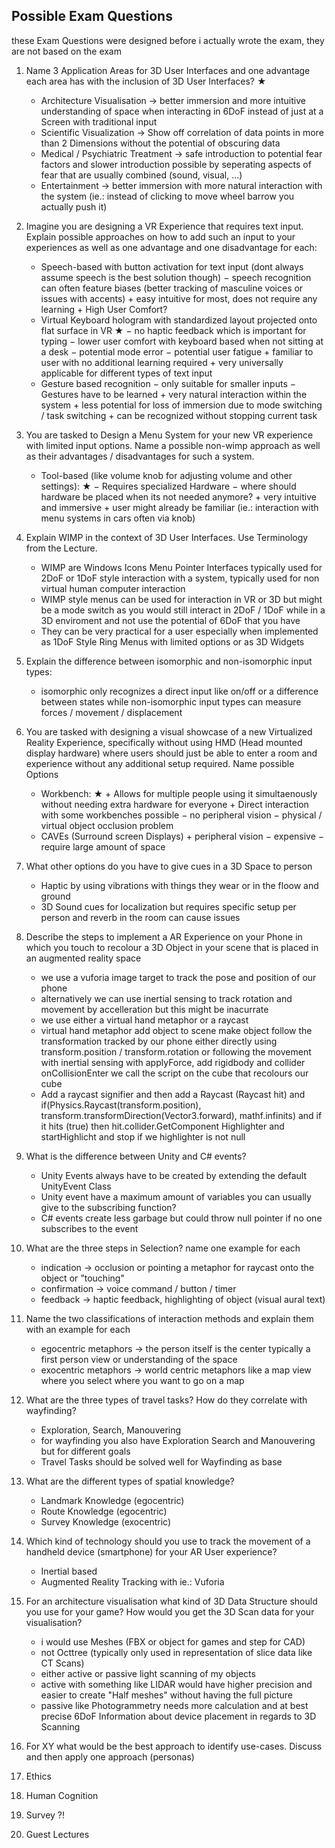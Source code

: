 ## Possible Exam Questions

these Exam Questions were designed before i actually wrote the exam, they are not based on the exam

1. Name 3 Application Areas for 3D User Interfaces and one advantage each area has with the inclusion of 3D User Interfaces? ★
	- Architecture Visualisation  → better immersion and more intuitive understanding of space when interacting in 6DoF instead of just at a Screen with traditional input
	-  Scientific Visualization → Show off correlation of data points in more than 2 Dimensions without the potential of obscuring data
	-  Medical / Psychiatric Treatment → safe introduction to potential fear factors and slower introduction possible by seperating aspects of fear that are usually combined (sound, visual, ...)
	- Entertainment → better immersion with more natural interaction with the system (ie.: instead of clicking to move wheel barrow you actually push it)

2. Imagine you are designing a VR Experience that requires text input. Explain possible approaches on how to add such an input to your experiences as well as one advantage and one disadvantage for each:
	-  Speech-based with button activation for text input (dont always assume speech is the best solution though)
		  $-$ speech recognition can often feature biases (better tracking of masculine voices or issues with accents)
		  $+$ easy intuitive for most, does not require any learning
		  $+$ High User Comfort?
	- Virtual Keyboard hologram with standardized layout projected onto flat surface in VR ★
		  $-$ no haptic feedback which is important for typing
		  $-$ lower user comfort with keyboard based when not sitting at a desk
		  $-$ potential mode error
		  $-$ potential user fatigue
		  $+$ familiar to user with no additional learning required
		  $+$ very universally applicable for different types of text input
	- Gesture based recognition
		  $-$ only suitable for smaller inputs
		  $-$ Gestures have to be learned
		  $+$ very natural interaction within the system
		  $+$ less potential for loss of immersion due to mode switching / task switching
		  $+$ can be recognized without stopping current task

3. You are tasked to Design a Menu System for your new VR experience with limited input options. Name a possible non-wimp approach as well as their advantages / disadvantages for such a system. 
	- Tool-based (like volume knob for adjusting volume and other settings): ★
		  $-$ Requires specialized Hardware
		  $-$ where should hardware be placed when its not needed anymore?
		  $+$ very intuitive and immersive
		  $+$ user might already be familiar (ie.: interaction with menu systems in cars often via knob)

4. Explain WIMP in the context of 3D User Interfaces. Use Terminology from the Lecture.
	- WIMP are Windows Icons Menu Pointer Interfaces typically used for 2DoF or 1DoF style interaction with a system, typically used for non virtual human computer interaction
	- WIMP style menus can be used for interaction in VR or 3D but might be a mode switch as you would still interact in 2DoF / 1DoF while in a 3D enviroment and not use the potential of 6DoF that you have
	- They can be very practical for a user especially when implemented as 1DoF Style Ring Menus with limited options or as 3D Widgets

5. Explain the difference between isomorphic and non-isomorphic input types:
	- isomorphic only recognizes a direct input like on/off or a difference between states while non-isomorphic input types can measure forces / movement / displacement

6. You are tasked with designing a visual showcase of a new Virtualized Reality Experience, specifically without using HMD (Head mounted display hardware) where users should just be able to enter a room and experience without any additional setup required. Name possible Options
	- Workbench: ★
		  $+$ Allows for multiple people using it simultaenously without needing extra hardware for everyone
		  $+$ Direct interaction with some workbenches possible
		  $-$ no peripheral vision
		  $-$ physical / virtual object occlusion problem
	- CAVEs (Surround screen Displays)
		  $+$ peripheral vision
		  $-$ expensive
		  $-$ require large amount of space

7. What other options do you have to give cues in a 3D Space to person
	- Haptic by using vibrations with things they wear or in the floow and ground
	- 3D Sound cues for localization but requires specific setup per person and reverb in the room can cause issues

8. Describe the steps to implement a AR Experience on your Phone in which you touch to recolour a 3D Object in your scene that is placed in an augmented reality space
	- we use a vuforia image target to track the pose and position of our phone
	- alternatively we can use inertial sensing to track rotation and movement by accelleration but this might be inacurrate
	- we use either a virtual hand metaphor or a raycast
	- virtual hand metaphor add object to scene make object follow the transformation tracked by our phone either directly using transform.position / transform.rotation or following the movement with inertial sensing with applyForce, add rigidbody and collider onCollisionEnter we call the script on the cube that recolours our cube
	- Add a raycast signifier and then add a Raycast (Raycast hit) and if(Physics.Raycast(transform.position), transform.transformDirection(Vector3.forward), mathf.infinits) and if it hits (true) then hit.collider.GetComponent Highlighter and startHighlicht and stop if we highlighter is not null

9. What is the difference between Unity and C# events?
	- Unity Events always have to be created by extending the default UnityEvent Class 
	- Unity event have a maximum amount of variables you can usually give to the subscribing function?
	- C# events create less garbage but could throw null pointer if no one subscribes to the event

10. What are the three steps in Selection? name one example for each
	- indication → occlusion or pointing a metaphor for raycast onto the object or "touching"
	- confirmation → voice command / button / timer
	- feedback → haptic feedback, highlighting of object (visual aural text)

11. Name the two classifications of interaction methods and explain them with an example for each
	- egocentric metaphors → the person itself is the center typically a first person view or understanding of the space
	- exocentric metaphors → world centric metaphors like a map view where you select where you want to go on a map

12. What are the three types of travel tasks? How do they correlate with wayfinding?
	- Exploration, Search, Manouvering
	- for wayfinding you also have Exploration Search and Manouvering but for different goals
	- Travel Tasks should be solved well for Wayfinding as base

13. What are the different types of spatial knowledge?
	- Landmark Knowledge (egocentric)
	- Route Knowledge (egocentric)
	- Survey Knowledge (exocentric)

14. Which kind of technology should you use to track the movement of a handheld device (smartphone) for your AR User experience?
	- Inertial based
	- Augmented Reality Tracking with ie.: Vuforia

15. For an architecture visualisation what kind of 3D Data Structure should you use for your game? How would you get the 3D Scan data for your visualisation?
	- i would use Meshes (FBX or object for games and step for CAD)
	- not Octtree (typically only used in representation of slice data like CT Scans)
	- either active or passive light scanning of my objects
	- active with something like LIDAR would have higher precision and easier to create "Half meshes" without having the full picture
	- passive like Photogrammetry needs more calculation and at best precise 6DoF Information about device placement in regards to 3D Scanning

16. For XY what would be the best approach to identify use-cases. Discuss and then apply one approach (personas)

17. Ethics

18. Human Cognition

20. Survey ?!

22. Guest Lectures